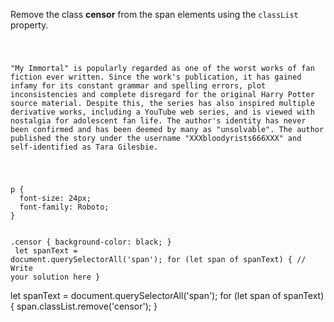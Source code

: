 Remove the class **censor** from
the span elements using the `classList`
property.

<codeblock language="javascript" type="exercise" testMode="fixedInput">
<code>
<panel language="html">
<p><span class = "censor">"My Immortal"</span> is popularly regarded as one of the worst works of fan fiction ever written. Since the work's publication, it has gained infamy for its constant grammar and spelling errors, plot inconsistencies and complete disregard for the original <span class = "censor">Harry Potter</span> source material. Despite this, the series has also inspired multiple derivative works, including a YouTube web series, and is viewed with nostalgia for adolescent fan life. The author's identity has never been confirmed and has been deemed by many as "unsolvable". The author published the story under the username <span class = "censor">"XXXbloodyrists666XXX"</span> and self-identified as <span class = "censor">Tara Gilesbie.</span></p>
</panel>
<panel language="css">
p {
  font-size: 24px;
  font-family: Roboto;
}

.censor {
  background-color: black;
}
</panel>
<panel language="javascript">
let spanText = document.querySelectorAll('span');
for (let span of spanText) {
  // Write your solution here
}
</panel>
</code>

<solution>
let spanText = document.querySelectorAll('span');
for (let span of spanText) {
  span.classList.remove('censor');
}
</solution>
</codeblock>